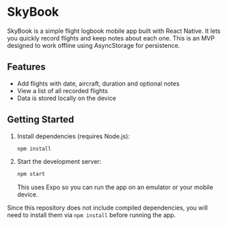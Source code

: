 # SkyBook

SkyBook is a simple flight logbook mobile app built with React Native. It lets you quickly record flights and keep notes about each one. This is an MVP designed to work offline using AsyncStorage for persistence.

## Features

- Add flights with date, aircraft, duration and optional notes
- View a list of all recorded flights
- Data is stored locally on the device

## Getting Started

1. Install dependencies (requires Node.js):
   ```sh
   npm install
   ```
2. Start the development server:
   ```sh
   npm start
   ```
   This uses Expo so you can run the app on an emulator or your mobile device.

Since this repository does not include compiled dependencies, you will need to install them via `npm install` before running the app.
